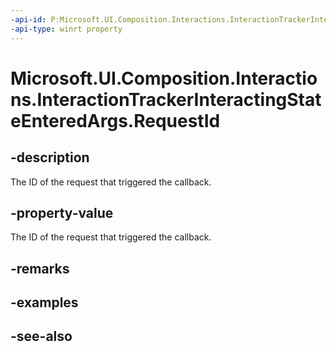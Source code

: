 ```yaml
---
-api-id: P:Microsoft.UI.Composition.Interactions.InteractionTrackerInteractingStateEnteredArgs.RequestId
-api-type: winrt property
---
```


<!-- Property syntax
public int RequestId { get; }
-->

# Microsoft.UI.Composition.Interactions.InteractionTrackerInteractingStateEnteredArgs.RequestId

## -description
The ID of the request that triggered the callback.

## -property-value
The ID of the request that triggered the callback.

## -remarks

## -examples

## -see-also
